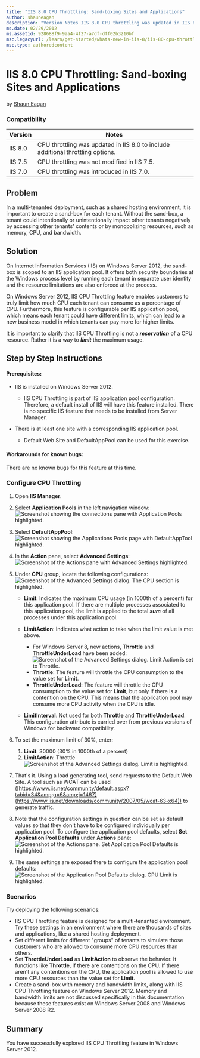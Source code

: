 ```yaml
---
title: "IIS 8.0 CPU Throttling: Sand-boxing Sites and Applications"
author: shauneagan
description: "Version Notes IIS 8.0 CPU throttling was updated in IIS 8.0 to include additional throttling options. IIS 7.5 CPU throttling was not modified in IIS 7.5. IIS..."
ms.date: 02/29/2012
ms.assetid: 928688f9-9aa4-4f27-a7df-dff02b3210bf
msc.legacyurl: /learn/get-started/whats-new-in-iis-8/iis-80-cpu-throttling-sand-boxing-sites-and-applications
msc.type: authoredcontent
---
```

# IIS 8.0 CPU Throttling: Sand-boxing Sites and Applications

by [Shaun Eagan](https://github.com/shauneagan)

### Compatibility

| Version | Notes |
| --- | --- |
| IIS 8.0 | CPU throttling was updated in IIS 8.0 to include additional throttling options. |
| IIS 7.5 | CPU throttling was not modified in IIS 7.5. |
| IIS 7.0 | CPU throttling was introduced in IIS 7.0. |

<a id="TOC301258515"></a>

## Problem

In a multi-tenanted deployment, such as a shared hosting environment, it is important to create a sand-box for each tenant. Without the sand-box, a tenant could intentionally or unintentionally impact other tenants negatively by accessing other tenants' contents or by monopolizing resources, such as memory, CPU, and bandwidth.

<a id="TOC301258516"></a>

## Solution

On Internet Information Services (IIS) on Windows Server 2012, the sand-box is scoped to an IIS application pool. It offers both security boundaries at the Windows process level by running each tenant in separate user identity and the resource limitations are also enforced at the process.

On Windows Server 2012, IIS CPU Throttling feature enables customers to truly limit how much CPU each tenant can consume as a percentage of CPU. Furthermore, this feature is configurable per IIS application pool, which means each tenant could have different limits, which can lead to a new business model in which tenants can pay more for higher limits.

It is important to clarify that IIS CPU Throttling is not a ***reservation*** of a CPU resource. Rather it is a way to ***limit*** the maximum usage.

<a id="TOC301258517"></a>

## Step by Step Instructions

#### Prerequisites:

- IIS is installed on Windows Server 2012. 

    - IIS CPU Throttling is part of IIS application pool configuration. Therefore, a default install of IIS will have this feature installed. There is no specific IIS feature that needs to be installed from Server Manager.
- There is at least one site with a corresponding IIS application pool. 

    - Default Web Site and DefaultAppPool can be used for this exercise.

#### Workarounds for known bugs:

There are no known bugs for this feature at this time.

### Configure CPU Throttling

1. Open **IIS Manager**.
2. Select **Application Pools** in the left navigation window:  
    ![Screenshot showing the connections pane with Application Pools highlighted.](iis-80-cpu-throttling-sand-boxing-sites-and-applications/_static/image1.png)
3. Select **DefaultAppPool**:  
    ![Screenshot showing the Applications Pools page with DefaultAppTool highlighted.](iis-80-cpu-throttling-sand-boxing-sites-and-applications/_static/image3.png)
4. In the **Action** pane, select **Advanced Settings**:  
    ![Screenshot of the Actions pane with Advanced Settings highlighted.](iis-80-cpu-throttling-sand-boxing-sites-and-applications/_static/image5.png)
5. Under **CPU** group, locate the following configurations:  
    ![Screenshot of the Advanced Settings dialog. The CPU section is highlighted.](iis-80-cpu-throttling-sand-boxing-sites-and-applications/_static/image7.png)

    - **Limit**: Indicates the maximum CPU usage (in 1000th of a percent) for this application pool. If there are multiple processes associated to this application pool, the limit is applied to the total ***sum*** of all processes under this application pool.
    - **LimitAction**: Indicates what action to take when the limit value is met above. 

        - For Windows Server 8, new actions, **Throttle** and **ThrottleUnderLoad** have been added:  
            ![Screenshot of the Advanced Settings dialog. Limit Action is set to Throttle.](iis-80-cpu-throttling-sand-boxing-sites-and-applications/_static/image9.png)
        - **Throttle**: The feature will throttle the CPU consumption to the value set for **Limit**.
        - **ThrottleUnderLoad**: The feature will throttle the CPU consumption to the value set for **Limit**, but only if there is a contention on the CPU. This means that the application pool may consume more CPU activity when the CPU is idle.
    - **LimitInterval**: Not used for both **Throttle** and **ThrottleUnderLoad**. This configuration attribute is carried over from previous versions of Windows for backward compatibility.
6. To set the maximum limit of 30%, enter: 

    1. **Limit**: 30000 (30% in 1000th of a percent)
    2. **LimitAction**: Throttle  
        ![Screenshot of the Advanced Settings dialog. Limit is highlighted.](iis-80-cpu-throttling-sand-boxing-sites-and-applications/_static/image11.png)
7. That's it. Using a load generating tool, send requests to the Default Web Site. A tool such as WCAT can be used ([https://www.iis.net/community/default.aspx?tabid=34&amp;g=6&amp;i=1467](https://www.iis.net/downloads/community/2007/05/wcat-63-x64)) to generate traffic.
8. Note that the configuration settings in question can be set as default values so that they don't have to be configured individually per application pool. To configure the application pool defaults, select **Set Application Pool Defaults** under **Actions** pane:  
    ![Screenshot of the Actions pane. Set Application Pool Defaults is highlighted.](iis-80-cpu-throttling-sand-boxing-sites-and-applications/_static/image13.png)
9. The same settings are exposed there to configure the application pool defaults:  
    ![Screenshot of the Application Pool Defaults dialog. CPU Limit is highlighted.](iis-80-cpu-throttling-sand-boxing-sites-and-applications/_static/image15.png)

### Scenarios

Try deploying the following scenarios:

- IIS CPU Throttling feature is designed for a multi-tenanted environment. Try these settings in an environment where there are thousands of sites and applications, like a shared hosting deployment.
- Set different limits for different "groups" of tenants to simulate those customers who are allowed to consume more CPU resources than others.
- Set **ThrottleUnderLoad** as **LimitAction** to observe the behavior. It functions like **Throttle**, if there are contentions on the CPU. If there aren't any contentions on the CPU, the application pool is allowed to use more CPU resources than the value set for **Limit**.
- Create a sand-box with memory and bandwidth limits, along with IIS CPU Throttling feature on Windows Server 2012. Memory and bandwidth limits are not discussed specifically in this documentation because these features exist on Windows Server 2008 and Windows Server 2008 R2.

<a id="TOC301258518"></a>

## Summary

You have successfully explored IIS CPU Throttling feature in Windows Server 2012.
